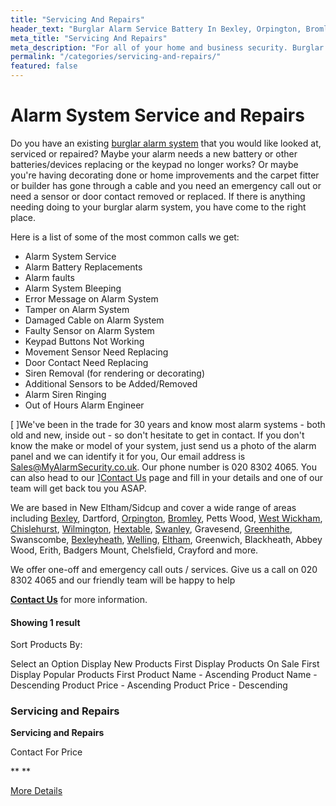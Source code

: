 ```yaml
---
title: "Servicing And Repairs"
header_text: "Burglar Alarm Service Battery In Bexley, Orpington, Bromley"
meta_title: "Servicing And Repairs"
meta_description: "For all of your home and business security. Burglar Alarm Servicing, Burglar Alarm Installation, Alarm Battery and CCTV. Call 020 8302 4065"
permalink: "/categories/servicing-and-repairs/"
featured: false
---
```


# Alarm System Service and Repairs 

Do you have an existing [burglar alarm system](burglar-alarms.php.html) that you would like looked at, serviced or repaired? Maybe your alarm needs a new battery or other batteries/devices replacing or the keypad no longer works? Or maybe you\'re having decorating done or home improvements and the carpet fitter or builder has gone through a cable and you need an emergency call out or need a sensor or door contact removed or replaced. If there is anything needing doing to your burglar alarm system, you have come to the right place. 

Here is a list of some of the most common calls we get:

-   Alarm System Service
-   Alarm Battery Replacements
-   Alarm faults
-   Alarm System Bleeping
-   Error Message on Alarm System
-   Tamper on Alarm System
-   Damaged Cable on Alarm System
-   Faulty Sensor on Alarm System
-   Keypad Buttons Not Working
-   Movement Sensor Need Replacing
-   Door Contact Need Replacing
-   Siren Removal (for rendering or decorating)
-   Additional Sensors to be Added/Removed
-   Alarm Siren Ringing
-   Out of Hours Alarm Engineer

[ ]We\'ve been in the trade for 30 years and know most alarm systems - both old and new, inside out - so don\'t hesitate to get in contact. If you don\'t know the make or model of your system, just send us a photo of the alarm panel and we can identify it for you, Our email address is Sales@MyAlarmSecurity.co.uk. Our phone number is 020 8302 4065. You can also head to our ][Contact Us](../contact.php.html) page and fill in your details and one of our team will get back tou you ASAP.

We are based in New Eltham/Sidcup and cover a wide range of areas including [Bexley](../pages/bexley.php.html), Dartford, [Orpington](../pages/orpington.php.html), [Bromley](../pages/bromley.php.html), Petts Wood, [West Wickham](../pages/west-wickham.php.html), [Chislehurst](../pages/chislehurst.php.html), [Wilmington](../pages/wilmington.php.html), [Hextable](../pages/hextable.php.html), [Swanley](../pages/swanley.php.html), Gravesend, [Greenhithe](../pages/greenhithe.php.html), Swanscombe, [Bexleyheath](../pages/bexleyheath.php.html), [Welling](../pages/welling.php.html), [Eltham](../pages/eltham.php.html), Greenwich, Blackheath, Abbey Wood, Erith, Badgers Mount, Chelsfield, Crayford and more.

We offer one-off and emergency call outs / services. Give us a call on 020 8302 4065 and our friendly team will be happy to help

[**Contact Us**](../contact.php.html) for more information.

#### Showing 1 result

Sort Products By:

Select an Option Display New Products First Display Products On Sale First Display Popular Products First Product Name - Ascending Product Name - Descending Product Price - Ascending Product Price - Descending

[](../products/servicing-and-repairs.php.html "View More")

### Servicing and Repairs 

**Servicing and Repairs**

Contact For Price

** **

[More Details](../products/servicing-and-repairs.php.html)
